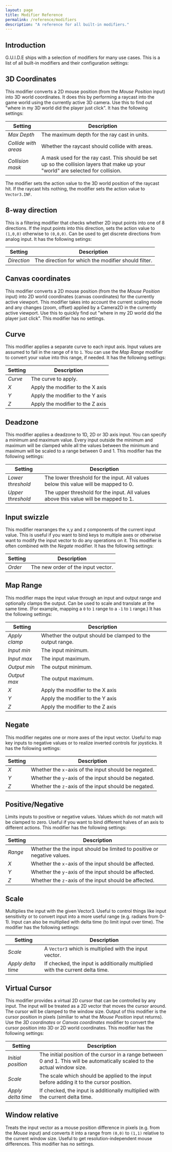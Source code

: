 ```yaml
---
layout: page
title: Modifier Reference
permalink: /reference/modifiers
description: "A reference for all built-in modifiers."
---
```


## Introduction
G.U.I.D.E ships with a selection of modifiers for many use cases. This is a list of all built-in modifiers and their configuration settings:

## 3D Coordinates
This modifier converts a 2D mouse position (from the _Mouse Position_ input) into 3D world coordinates. It does this by performing a raycast into the game world using the currently active 3D camera. Use this to find out "where in my 3D world did the player just click". It has the following settings:

|Setting|Description|
|---|---|
|_Max Depth_| The maximum depth for the ray cast in units. |
|_Collide with areas_| Whether the raycast should collide with areas. |
|_Collision mask_ | A mask used for the ray cast. This should be set up so the collision layers that make up your "world" are selected for collision. |

The modifier sets the action value to the 3D world position of the raycast hit. If the raycast hits nothing, the modifier sets the action value to `Vector3.INF`.

## 8-way direction
This is a filtering modifier that checks whether 2D input points into one of 8 directions. If the input points into this direction, sets the action value to `(1,0,0)` otherwise to `(0,0,0)`. Can be used to get discrete directions from analog input. It has the following setings:

| Setting             | Description                                                                                                                       |
|---------------------|-----------------------------------------------------------------------------------------------------------------------------------|
| _Direction_         | The direction for which the modifier should filter.                                                                               |

## Canvas coordinates
This modifier converts a 2D mouse position (from the the _Mouse Position_ input) into 2D world coordinates (canvas coordinates) for the currently active viewport. This modifier takes into account the current scaling mode and any changes (zoom, offset) applied by a Camera2D in the currently active viewport. Use this to quickly find out "where in my 2D world did the player just click". This modifier has no settings.


## Curve
This modifier applies a separate curve to each input axis.  Input values are assumed to fall in the range of `0` to `1`. You can use the _Map Range_ modifier to convert your value into this range, if needed. It has the following settings:

| Setting | Description                      |
|---------|----------------------------------|
| _Curve_ | The curve to apply.              |
| _X_     | Apply the modifier to the X axis |
| _Y_     | Apply the modifier to the Y axis |
| _Z_     | Apply the modifier to the Z axis |


## Deadzone
This modifier applies a deadzone to 1D, 2D or 3D axis input. You can specify a minimum and maximum value. Every input outside the minimum and maximum will be clamped while all the values between the minimum and maximum will be scaled to a range between 0 and 1. This modifier has the following settings:

| Setting           | Description                                                                         |
|-------------------|-------------------------------------------------------------------------------------|
| _Lower threshold_ | The lower threshold for the input. All values below this value will be mapped to 0. |
| _Upper threshold_ | The upper threshold for the input. All values above this value will be mapped to 1. |

## Input swizzle
This modifier rearranges the x,y and z components of the current input value. This is useful if you want to bind keys to multiple axes or otherwise want to modify the input vector to do any operations on it. This modifier is often combined with the _Negate_ modifier. It has the following settings:

| Setting | Description                        |
|---------|------------------------------------|
| _Order_ | The new order of the input vector. |


## Map Range
This modifier maps the input value through an input and output range and optionally clamps the output. Can be used to scale and translate at the same time.  (For example, mapping a `0` to `1` range to a `-1` to `1` range.) It has the following settings:

| Setting       | Description                                               |
|---------------|-----------------------------------------------------------|
| _Apply clamp_ | Whether the output should be clamped to the output range. |
| _Input min_   | The input minimum.                                        |
| _Input max_   | The input maximum.                                        |
| _Output min_  | The output minimum.                                       |
| _Output max_  | The output maximum.                                       |
| _X_           | Apply the modifier to the X axis                          |
| _Y_           | Apply the modifier to the Y axis                          |
| _Z_           | Apply the modifier to the Z axis                          |


## Negate
This modifier negates one or more axes of the input vector. Useful to map key inputs to negative values or to realize inverted controls for joysticks. It has the following settings:


| Setting | Description                                          |
|---------|------------------------------------------------------|
| _X_     | Whether the `x`-axis of the input should be negated. |
| _Y_     | Whether the `y`-axis of the input should be negated. |
| _Z_     | Whether the `z`-axis of the input should be negated. |


## Positive/Negative
Limits inputs to positive or negative values. Values which do not match will be clamped to zero. Useful if you want to bind different halves of an axis to different actions. This modifier has the following settings:


| Setting | Description                                                             |
|---------|-------------------------------------------------------------------------|
| _Range_ | Whether the the input should be limited to positive or negative values. |
| _X_     | Whether the `x`-axis of the input should be affected.                   |
| _Y_     | Whether the `y`-axis of the input should be affected.                   |
| _Z_     | Whether the `z`-axis of the input should be affected.                   |

## Scale
Multiplies the input with the given Vector3. Useful to  control things like input sensitivity or to convert input into a more useful range (e.g. radians from 0-1). Input can also be multiplied with delta time (to limit input over time). The modifier has the following settings:

| Setting | Description                                            |
|---------|--------------------------------------------------------|
| _Scale_ | A `Vector3` which is multiplied with the input vector. |
| _Apply delta time_ |If checked, the input is additionally multiplied with the current delta time. |


## Virtual Cursor
This modifier provides a virtual 2D cursor that can be controlled by any input. The input will be treated as a 2D vector that moves the cursor around. The cursor will be clamped to the window size. Output of this modifier is the cursor position in pixels (similiar to what the _Mouse Position_ input returns). Use the _3D coordinates_ or _Canvas coordinates_ modifier to convert the cursor position into 3D or 2D world coordinates. This modifier has the following settings:

| Setting | Description |
|---------|-------------|
| _Initial position_ | The initial position of the cursor in a range between 0 and 1. This will be automatically scaled to the actual window size. |
| _Scale_ | The scale which should be applied to the input before adding it to the cursor position. |
| _Apply delta time_ | If checked, the input is additionally multiplied with the current delta time. |


## Window relative
Treats the input vector as a mouse position difference in pixels (e.g. from the _Mouse_ input) and converts it into a range from `(0,0)` to `(1,1)` relative to the current window size. Useful to get resolution-independent mouse differences. This modifier has no settings.
